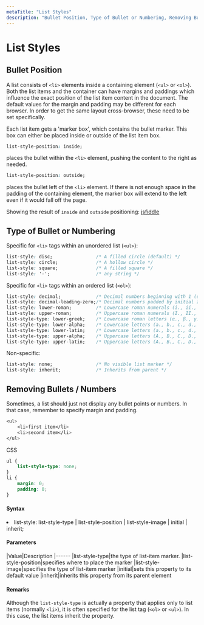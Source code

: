 ```yaml
---
metaTitle: "List Styles"
description: "Bullet Position, Type of Bullet or Numbering, Removing Bullets / Numbers"
---
```


# List Styles



## Bullet Position


A list consists of `<li>` elements inside a containing element (`<ul>` or `<ol>`). Both the list items and the container can have margins and paddings which influence the exact position of the list item content in the document. The default values for the margin and padding may be different for each browser. In order to get the same layout cross-browser, these need to be set specifically.

Each list item gets a 'marker box', which contains the bullet marker. This box can either be placed inside or outside of the list item box.

```css
list-style-position: inside;

```

places the bullet within the `<li>` element, pushing the content to the right as needed.

```css
list-style-position: outside;

```

places the bullet left of the `<li>` element. If there is not enough space in the padding of the containing element, the marker box will extend to the left even if it would fall off the page.

Showing the result of `inside` and `outside` positioning: [jsfiddle](https://jsfiddle.net/pqh3cxdp/)



## Type of Bullet or Numbering


Specific for `<li>` tags within an unordered list (`<ul>`):

```css
list-style: disc;                /* A filled circle (default) */
list-style: circle;              /* A hollow circle */
list-style: square;              /* A filled square */
list-style: '-';                 /* any string */

```

Specific for `<li>` tags within an ordered list (`<ol>`):

```css
list-style: decimal;             /* Decimal numbers beginning with 1 (default) */
list-style: decimal-leading-zero;/* Decimal numbers padded by initial zeros (01, 02, 03, … 10) */
list-style: lower-roman;         /* Lowercase roman numerals (i., ii., iii., iv., ...) */
list-style: upper-roman;         /* Uppercase roman numerals (I., II., III., IV., ...) */
list-style-type: lower-greek;    /* Lowercase roman letters (α., β., γ., δ., ...) */
list-style-type: lower-alpha;    /* Lowercase letters (a., b., c., d., ...) */
list-style-type: lower-latin;    /* Lowercase letters (a., b., c., d., ...) */
list-style-type: upper-alpha;    /* Uppercase letters (A., B., C., D., ...) */
list-style-type: upper-latin;    /* Uppercase letters (A., B., C., D., ...) */

```

Non-specific:

```css
list-style: none;                /* No visible list marker */
list-style: inherit;             /* Inherits from parent */

```



## Removing Bullets / Numbers


Sometimes, a list should just not display any bullet points or numbers. In that case, remember to specify margin and padding.

```css
<ul>
    <li>first item</li>
    <li>second item</li>
</ul>

```

CSS

```css
ul {
    list-style-type: none;
}
li {
    margin: 0;
    padding: 0;
}

```



#### Syntax


<li>list-style: list-style-type | list-style-position | list-style-image
| initial | inherit;</li>



#### Parameters


|Value|Description
|------
|list-style-type|the type of list-item marker.
|list-style-position|specifies where to place the marker
|list-style-image|specifies the type of list-item marker
|initial|sets this property to its default value
|inherit|inherits this property from its parent element



#### Remarks


Although the `list-style-type` is actually a property that applies only to list items (normally `<li>`), it is often specified for the list tag (`<ol>` or `<ul>`). In this case, the list items inherit the property.

